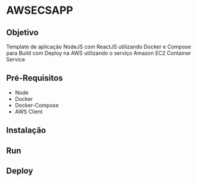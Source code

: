 # AWSECSAPP

## Objetivo

Template de aplicação NodeJS com ReactJS utilizando Docker e Compose para Build com Deploy na AWS utilizando o serviço Amazon EC2 Container Service

## Pré-Requisitos

* Node
* Docker
* Docker-Compose
* AWS Client

## Instalação

## Run

## Deploy